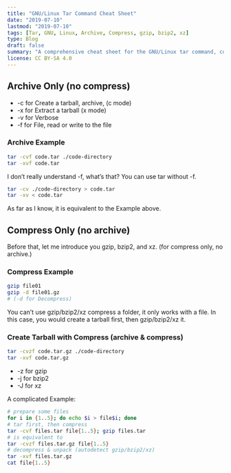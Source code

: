 ```yaml
---
title: "GNU/Linux Tar Command Cheat Sheet"
date: "2019-07-10"
lastmod: "2019-07-10"
tags: [Tar, GNU, Linux, Archive, Compress, gzip, bzip2, xz]
type: Blog
draft: false
summary: "A comprehensive cheat sheet for the GNU/Linux tar command, covering essential options for archiving and compression operations with gzip, bzip2, and xz formats, with practical examples for both basic and advanced usage."
license: CC BY-SA 4.0
---
```

## Archive Only (no compress)

- -c for Create a tarball, archive, (c mode)
- -x for Extract a tarball (x mode)
- -v for Verbose
- -f for File, read or write to the file

### Archive Example

```sh
tar -cvf code.tar ./code-directory
tar -xvf code.tar
```

I don’t really understand -f, what’s that?
You can use tar without -f.

```sh
tar -cv ./code-directory > code.tar
tar -xv < code.tar
```

As far as I know, it is equivalent to the Example above.

## Compress Only (no archive)

Before that, let me introduce you gzip, bzip2, and xz.
(for compress only, no archive.)

### Compress Example

```sh
gzip file01
gzip -d file01.gz
# (-d for Decompress)
```

You can’t use gzip/bzip2/xz compress a folder, it only works with a file.
In this case, you would create a tarball first, then gzip/bzip2/xz it.

### Create Tarball with Compress (archive & compress)

```sh
tar -cvzf code.tar.gz ./code-directory
tar -xvf code.tar.gz
```

- -z for gzip
- -j for bzip2
- -J for xz

A complicated Example:

```sh
# prepare some files
for i in {1..5}; do echo $i > file$i; done
# tar first, then compress
tar -cvf files.tar file{1..5}; gzip files.tar
# is equivalent to
tar -cvzf files.tar.gz file{1..5}
# decompress & unpack (autodetect gzip/bzip2/xz)
tar -xvf files.tar.gz
cat file{1..5}
```
